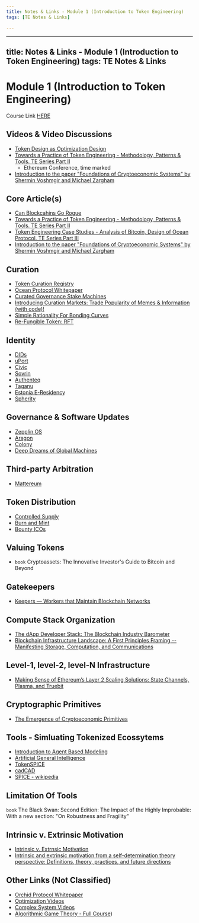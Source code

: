 ```yaml
---
title: Notes & Links - Module 1 (Introduction to Token Engineering)
tags: [TE Notes & Links]

---
```


---
title: Notes & Links - Module 1 (Introduction to Token Engineering)
tags: TE Notes & Links
---

# Module 1 (Introduction to Token Engineering)
Course Link [HERE](https://tokenengineering.net/explore/) 
## Videos & Video Discussions

- [Token Design as Optimization Design](https://www.youtube.com/watch?v=Sm8j0u5NuGQ)
- [Towards a Practice of Token Engineering - Methodology, Patterns & Tools. TE Series Part II](https://www.youtube.com/watch?v=Zf-WlBl1dAA&feature=youtu.be&t=3152)
    - Ethereum Conference, time marked
- [Introduction to the paper "Foundations of Cryptoeconomic Systems" by Shermin Voshmgir and Michael Zargham](https://youtu.be/779dP5qbNAw)

## Core Article(s)
- [Can Blockcahins Go Rogue](https://blog.oceanprotocol.com/can-blockchains-go-rogue-5134300ce790)
- [Towards a Practice of Token Engineering - Methodology, Patterns & Tools. TE Series Part II](https://blog.oceanprotocol.com/towards-a-practice-of-token-engineering-b02feeeff7ca)
- [Token Engineering Case Studies - Analysis of Bitcoin, Design of Ocean Protocol. TE Series Part III](https://blog.oceanprotocol.com/token-engineering-case-studies-b44267e68f4)
- [Introduction to the paper "Foundations of Cryptoeconomic Systems" by Shermin Voshmgir and Michael Zargham](https://youtu.be/779dP5qbNAw)

## Curation

- [Token Curation Registry](https://medium.com/@ilovebagels/token-curated-registries-1-0-61a232f8dac7)
- [Ocean Protocol Whitepaper](https://github.com/oceanprotocol/papers/blob/master/tech-whitepaper.pdf)
- [Curated Governance Stake Machines](https://medium.com/@DimitriDeJonghe/curated-governance-with-stake-machines-8ae290a709b4)
- [Introducing Curation Markets: Trade Popularity of Memes & Information (with code)!](https://medium.com/@simondlr/introducing-curation-markets-trade-popularity-of-memes-information-with-code-70bf6fed9881)
- [Simple Rationality For Bonding Curves](https://hackernoon.com/the-simple-rationality-of-token-bonding-curves)
- [Re-Fungible Token: RFT](https://medium.com/@billyrennekamp/re-fungible-token-rft-297003592769)

## Identity

- [DIDs](https://w3c-ccg.github.io/did-spec)
- [uPort](https://www.uport.me/)
- [Civic](https://www.civic.com/)
- [Sovrin](https://sovrin.org/)
- [Authenteq](https://authenteq.com/)
- [Taganu](https://www.taqanu.com/)
- [Estonia E-Residency](https://e-resident.gov.ee/)
- [Spherity](http://spherity.com/)

## Governance & Software Updates

- [Zepplin OS](https://zeppelinos.org/)
- [Aragon](https://aragon.one/)
- [Colony](https://colony.io/)
- [Deep Dreams of Global Machines](https://medium.com/@miles2045/deep-dreams-of-gödel-machines-16c85cf9697f)

## Third-party Arbitration

- [Mattereum](https://mattereum.com/)

## Token Distribution

- [Controlled Supply](https://en.bitcoin.it/wiki/Controlled_supply)
- [Burn and Mint](https://medium.com/@kylesamani/new-models-for-utility-tokens-d26c12ec00c5)
- [Bounty ICOs](https://medium.com/@jjmstark/bounty-icos-61232e73370b)

## Valuing Tokens

- `book` Cryptoassets: The Innovative Investor's Guide to Bitcoin and Beyond

## Gatekeepers

- [Keepers — Workers that Maintain Blockchain Networks](https://rzurrer.medium.com/keepers-workers-that-maintain-blockchain-networks-a40182615b66)

## Compute Stack Organization

- [The dApp Developer Stack: The Blockchain Industry Barometer](https://medium.com/@FEhrsam/the-dapp-developer-stack-the-blockchain-industry-barometer-8d55ec1c7d4)
- [Blockchain Infrastructure Landscape: A First Principles Framing -- Manifesting Storage, Computation, and Communications](https://medium.com/@trentmc0/blockchain-infrastructure-landscape-a-first-principles-framing-92cc5549bafe)

## Level-1, level-2, level-N Infrastructure

- [Making Sense of Ethereum’s Layer 2 Scaling Solutions: State Channels, Plasma, and Truebit](https://medium.com/l4-media/making-sense-of-ethereums-layer-2-scaling-solutions-state-channels-plasma-and-truebit-22cb40dcc2f4)

## Cryptographic Primitives

- [The Emergence of Cryptoeconomic Primitives](https://blog.coinbase.com/the-emergence-of-cryptoeconomic-primitives-14ef3300cc10)

## Tools - Simluating Tokenized Ecossytems

- [Introduction to Agent Based Modeling](https://www.santafe.edu/engage/learn/courses/introduction-agent-based-modeling)
- [Artificial General Intelligence](https://opencog.org/)
- [TokenSPICE](https://github.com/tokenspice)
- [cadCAD](https://github.com/cadCAD-org)
- [SPICE - wikipedia](https://en.wikipedia.org/wiki/SPICE)

## Limitation Of Tools

`book` The Black Swan: Second Edition: The Impact of the Highly Improbable: With a new section: "On Robustness and Fragility"

## Intrinsic v. Extrinsic Motivation

- [Intrinsic v. Extrnsic Motivation](https://healthcare.utah.edu/wellness/pdfs/intrinsic-motivation.pdf)
- [Intrinsic and extrinsic motivation from a self-determination theory perspective: Definitions, theory, practices, and future directions](https://hackmd.io/Se-kVUvRSEuYWsidJnbH3g)

## Other Links (Not Classified)

- [Orchid Protocol Whitepaper](https://orchidprotocol.com/whitepaper.pdf)
- [Optimization Videos](https://www.youtube.com/watch?v=Sm8j0u5NuGQ)
- [Complex System Videos](https://medium.com/abq-blockchain-community/talking-blockchain-ai-complex-systems-3c5a33676f85)
- [Algorithmic Game Theory - Full Course](http://timroughgarden.org/f13/f13.html))

